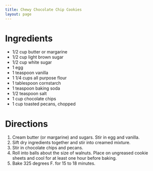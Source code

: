 ```yaml
---
title: Chewy Chocolate Chip Cookies
layout: page
---
```


# Ingredients

* 1/2 cup butter or margarine
* 1/2 cup light brown sugar
* 1/2 cup white sugar
* 1 egg
* 1 teaspoon vanilla
* 1 1/4 cups all purpose flour
* 1 tablespoon cornstarch
* 1 teaspoon baking soda
* 1/2 teaspoon salt
* 1 cup chocolate chips
* 1 cup toasted pecans, chopped

# Directions

1. Cream butter (or margarine) and sugars. Stir in egg and vanilla.
1. Sift dry ingredients together and stir into creamed mixture.
1. Stir in chocolate chips and pecans.
1. Roll into balls about the size of walnuts. Place on ungreased cookie sheets and cool for at least one hour before baking.
1. Bake 325 degrees F. for 15 to 18 minutes.
